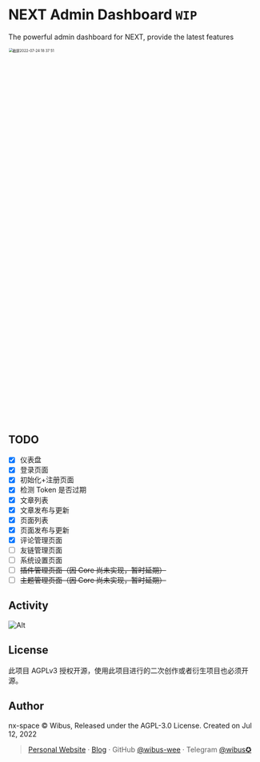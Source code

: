 # NEXT Admin Dashboard `WIP`
The powerful admin dashboard for NEXT, provide the latest features

<img width="1483" style="zoom:50%" alt="截屏2022-07-24 18 37 51" src="https://user-images.githubusercontent.com/62133302/180643335-78e2ddc9-3123-46d1-ac7f-7bb6d6eadfec.png">

## TODO

- [X] 仪表盘
- [X] 登录页面
- [X] 初始化+注册页面
- [X] 检测 Token 是否过期
- [X] 文章列表
- [X] 文章发布与更新
- [X] 页面列表
- [X] 页面发布与更新
- [X] 评论管理页面
- [ ] 友链管理页面
- [ ] 系统设置页面
- [ ] ~~插件管理页面（因 Core 尚未实现，暂时延期）~~
- [ ] ~~主题管理页面（因 Core 尚未实现，暂时延期）~~

## Activity

![Alt](https://repobeats.axiom.co/api/embed/af99a21e60aedbb0e3625145522f36d85c2e5ae5.svg "Repobeats analytics image")

## License

此项目 AGPLv3 授权开源，使用此项目进行的二次创作或者衍生项目也必须开源。

## Author

nx-space © Wibus, Released under the AGPL-3.0 License. Created on Jul 12, 2022

> [Personal Website](http://iucky.cn/) · [Blog](https://blog.iucky.cn/) · GitHub [@wibus-wee](https://github.com/wibus-wee/) · Telegram [@wibus✪](https://t.me/wibus_wee)
